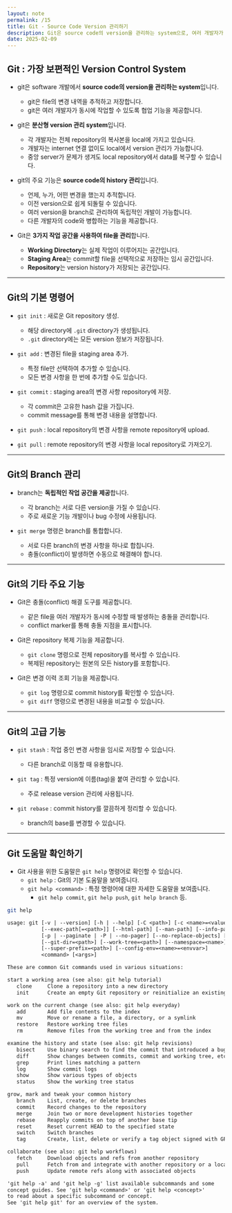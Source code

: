 ```yaml
---
layout: note
permalink: /15
title: Git - Source Code Version 관리하기
description: Git은 source code의 version을 관리하는 system으로, 여러 개발자가 동시에 작업할 수 있도록 협업 기능을 제공합니다.
date: 2025-02-09
---
```



## Git : 가장 보편적인 Version Control System

- git은 software 개발에서 **source code의 version을 관리하는 system**입니다.
    - git은 file의 변경 내역을 추적하고 저장합니다.
    - git은 여러 개발자가 동시에 작업할 수 있도록 협업 기능을 제공합니다.

- git은 **분산형 version 관리 system**입니다.
    - 각 개발자는 전체 repository의 복사본을 local에 가지고 있습니다.
    - 개발자는 internet 연결 없이도 local에서 version 관리가 가능합니다.
    - 중앙 server가 문제가 생겨도 local repository에서 data를 복구할 수 있습니다.

- git의 주요 기능은 **source code의 history 관리**입니다.
    - 언제, 누가, 어떤 변경을 했는지 추적합니다.
    - 이전 version으로 쉽게 되돌릴 수 있습니다.
    - 여러 version을 branch로 관리하여 독립적인 개발이 가능합니다.
    - 다른 개발자의 code와 병합하는 기능을 제공합니다.

- Git은 **3가지 작업 공간을 사용하여 file을 관리**합니다.
    - **Working Directory**는 실제 작업이 이루어지는 공간입니다.
    - **Staging Area**는 commit할 file을 선택적으로 저장하는 임시 공간입니다.
    - **Repository**는 version history가 저장되는 공간입니다.


---


## Git의 기본 명령어

- `git init` : 새로운 Git repository 생성.
    - 해당 directory에 `.git` directory가 생성됩니다.
    - `.git` directory에는 모든 version 정보가 저장됩니다.

- `git add` : 변경된 file을 staging area 추가.
    - 특정 file만 선택하여 추가할 수 있습니다.
    - 모든 변경 사항을 한 번에 추가할 수도 있습니다.

- `git commit` : staging area의 변경 사항 repository에 저장.
    - 각 commit은 고유한 hash 값을 가집니다.
    - commit message를 통해 변경 내용을 설명합니다.

- `git push` : local repository의 변경 사항을 remote repository에 upload.

- `git pull` : remote repository의 변경 사항을 local repository로 가져오기.


---


## Git의 Branch 관리

- branch는 **독립적인 작업 공간을 제공**합니다.
    - 각 branch는 서로 다른 version을 가질 수 있습니다.
    - 주로 새로운 기능 개발이나 bug 수정에 사용됩니다.

- `git merge` 명령은 branch를 통합합니다.
    - 서로 다른 branch의 변경 사항을 하나로 합칩니다.
    - 충돌(conflict)이 발생하면 수동으로 해결해야 합니다.


---


## Git의 기타 주요 기능

- Git은 충돌(conflict) 해결 도구를 제공합니다.
    - 같은 file을 여러 개발자가 동시에 수정할 때 발생하는 충돌을 관리합니다.
    - conflict marker를 통해 충돌 지점을 표시합니다.

- Git은 repository 복제 기능을 제공합니다.
    - `git clone` 명령으로 전체 repository를 복사할 수 있습니다.
    - 복제된 repository는 원본의 모든 history를 포함합니다.

- Git은 변경 이력 조회 기능을 제공합니다.
    - `git log` 명령으로 commit history를 확인할 수 있습니다.
    - `git diff` 명령으로 변경된 내용을 비교할 수 있습니다.


---


## Git의 고급 기능

- `git stash` : 작업 중인 변경 사항을 임시로 저장할 수 있습니다.
    - 다른 branch로 이동할 때 유용합니다.

- `git tag` : 특정 version에 이름(tag)을 붙여 관리할 수 있습니다.
    - 주로 release version 관리에 사용됩니다.

- `git rebase` : commit history를 깔끔하게 정리할 수 있습니다.
    - branch의 base를 변경할 수 있습니다.


---


## Git 도움말 확인하기

- Git 사용을 위한 도움말은 `git help` 명령어로 확인할 수 있습니다.
    - `git help` : Git의 기본 도움말을 보여줍니다.
    - `git help <command>` : 특정 명령어에 대한 자세한 도움말을 보여줍니다.
        - `git help commit`, `git help push`, `git help branch` 등.

```bash
git help
```

```txt
usage: git [-v | --version] [-h | --help] [-C <path>] [-c <name>=<value>]
           [--exec-path[=<path>]] [--html-path] [--man-path] [--info-path]
           [-p | --paginate | -P | --no-pager] [--no-replace-objects] [--bare]
           [--git-dir=<path>] [--work-tree=<path>] [--namespace=<name>]
           [--super-prefix=<path>] [--config-env=<name>=<envvar>]
           <command> [<args>]

These are common Git commands used in various situations:

start a working area (see also: git help tutorial)
   clone     Clone a repository into a new directory
   init      Create an empty Git repository or reinitialize an existing one

work on the current change (see also: git help everyday)
   add       Add file contents to the index
   mv        Move or rename a file, a directory, or a symlink
   restore   Restore working tree files
   rm        Remove files from the working tree and from the index

examine the history and state (see also: git help revisions)
   bisect    Use binary search to find the commit that introduced a bug
   diff      Show changes between commits, commit and working tree, etc
   grep      Print lines matching a pattern
   log       Show commit logs
   show      Show various types of objects
   status    Show the working tree status

grow, mark and tweak your common history
   branch    List, create, or delete branches
   commit    Record changes to the repository
   merge     Join two or more development histories together
   rebase    Reapply commits on top of another base tip
   reset     Reset current HEAD to the specified state
   switch    Switch branches
   tag       Create, list, delete or verify a tag object signed with GPG

collaborate (see also: git help workflows)
   fetch     Download objects and refs from another repository
   pull      Fetch from and integrate with another repository or a local branch
   push      Update remote refs along with associated objects

'git help -a' and 'git help -g' list available subcommands and some
concept guides. See 'git help <command>' or 'git help <concept>'
to read about a specific subcommand or concept.
See 'git help git' for an overview of the system.
```

